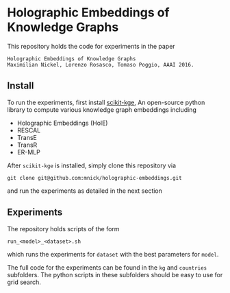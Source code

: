 # Holographic Embeddings of Knowledge Graphs

This repository holds the code for experiments in the paper 

```
Holographic Embeddings of Knowledge Graphs
Maximilian Nickel, Lorenzo Rosasco, Tomaso Poggio, AAAI 2016.
```

## Install 

To run the experiments, first install [scikit-kge](https://github.com/eriq-augustine/scikit-kge),
An open-source python library to compute various knowledge graph embeddings including

- Holographic Embeddings (HolE)
- RESCAL
- TransE
- TransR
- ER-MLP

After `scikit-kge` is installed, simply clone this repository via 

```
git clone git@github.com:mnick/holographic-embeddings.git
```

and run the experiments as detailed in the next section

## Experiments 

The repository holds scripts of the form 

```
run_<model>_<dataset>.sh
```

which runs the experiments for `dataset` with the best parameters for `model`.

The full code for the experiments can be found in the `kg` and `countries` subfolders. The python scripts in these subfolders should be easy to use for grid search.
